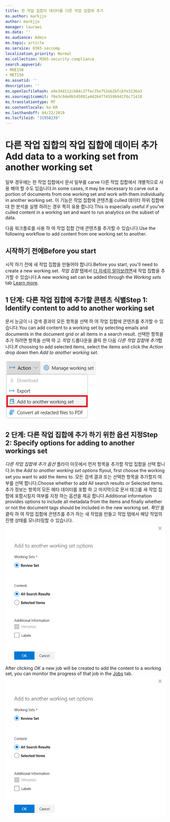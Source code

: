 ```yaml
---
title: 한 작업 집합의 데이터를 다른 작업 집합에 추가
ms.author: markjjo
author: markjjo
manager: laurawi
ms.date: ''
ms.audience: Admin
ms.topic: article
ms.service: O365-seccomp
localization_priority: Normal
ms.collection: M365-security-compliance
search.appverid:
- MOE150
- MET150
ms.assetid: ''
description: ''
ms.openlocfilehash: e9e34d112cb84c27fec35e752eb2bfcbfe3136a3
ms.sourcegitcommit: f0e3c9de0b545081a4d264f74559b941f6c71410
ms.translationtype: MT
ms.contentlocale: ko-KR
ms.lasthandoff: 04/22/2019
ms.locfileid: "31958239"
---
```

# <a name="add-data-to-a-working-set-from-another-working-set"></a><span data-ttu-id="248e0-102">다른 작업 집합의 작업 집합에 데이터 추가</span><span class="sxs-lookup"><span data-stu-id="248e0-102">Add data to a working set from another working set</span></span>
<span data-ttu-id="248e0-103">일부 경우에는 한 작업 집합에서 문서 일부를 carve 다른 작업 집합에서 개별적으로 사용 해야 할 수도 있습니다.</span><span class="sxs-lookup"><span data-stu-id="248e0-103">In some cases, it may be necessary to carve out a portion of documents from one working set and work with them individually in another working set.</span></span>  <span data-ttu-id="248e0-104">이 기능은 작업 집합에 콘텐츠를 culled 데이터 하위 집합에 대 한 분석을 실행 하려는 경우 특히 유용 합니다.</span><span class="sxs-lookup"><span data-stu-id="248e0-104">This is especially useful if you've culled content in a working set and want to run analytics on the subset of data.</span></span>

<span data-ttu-id="248e0-105">다음 워크플로를 사용 하 여 작업 집합 간에 콘텐츠를 추가할 수 있습니다.</span><span class="sxs-lookup"><span data-stu-id="248e0-105">Use the following workflow to add content from one working set to another.</span></span>

## <a name="before-you-start"></a><span data-ttu-id="248e0-106">시작하기 전에</span><span class="sxs-lookup"><span data-stu-id="248e0-106">Before you start</span></span>
<span data-ttu-id="248e0-107">시작 하기 전에 새 작업 집합을 만들어야 합니다.</span><span class="sxs-lookup"><span data-stu-id="248e0-107">Before you start, you'll need to create a new working set.</span></span>  <span data-ttu-id="248e0-108">*작업 집합* 탭에서 [더 자세히 알아보려면](https://docs.microsoft.com/en-us/office365/securitycompliance/compliance20/managing-working-sets)새 작업 집합을 추가할 수 있습니다.</span><span class="sxs-lookup"><span data-stu-id="248e0-108">A new working set can be added through the *Working sets* tab [Learn more](https://docs.microsoft.com/en-us/office365/securitycompliance/compliance20/managing-working-sets).</span></span>

## <a name="step-1-identify-content-to-add-to-another-working-set"></a><span data-ttu-id="248e0-109">1 단계: 다른 작업 집합에 추가할 콘텐츠 식별</span><span class="sxs-lookup"><span data-stu-id="248e0-109">Step 1: Identify content to add to another working set</span></span>
<span data-ttu-id="248e0-110">문서 눈금이 나 검색 결과의 모든 항목을 선택 하 여 작업 집합에 콘텐츠를 추가할 수 있습니다.</span><span class="sxs-lookup"><span data-stu-id="248e0-110">You can add content to a working set by selecting emails and documents in the document grid or all items in a search result.</span></span>  <span data-ttu-id="248e0-111">선택한 항목을 추가 하려면 항목을 선택 하 고 *작업* 드롭다운을 클릭 한 다음 *다른 작업 집합에 추가*합니다.</span><span class="sxs-lookup"><span data-stu-id="248e0-111">If choosing to add selected items, select the items and click the *Action* drop down then *Add to another working set*.</span></span>

![다른 작업 집합에 추가](../media/64f2a4d4-eba3-4ab3-a3ba-d519feea3142.png)

## <a name="step-2-specify-options-for-adding-to-another-workings-set"></a><span data-ttu-id="248e0-113">2 단계: 다른 작업 집합에 추가 하기 위한 옵션 지정</span><span class="sxs-lookup"><span data-stu-id="248e0-113">Step 2: Specify options for adding to another workings set</span></span>
<span data-ttu-id="248e0-114">*다른 작업 집합에 추가 옵션* 플라이 아웃에서 먼저 항목을 추가할 작업 집합을 선택 합니다.</span><span class="sxs-lookup"><span data-stu-id="248e0-114">In the *Add to another working set options* flyout, first choose the working set you want to add the items to.</span></span>  <span data-ttu-id="248e0-115">모든 검색 결과 또는 선택한 항목을 추가할지 여부를 선택 합니다.</span><span class="sxs-lookup"><span data-stu-id="248e0-115">Choose whether to add All search results or Selected items.</span></span>  <span data-ttu-id="248e0-116">추가 정보는 항목의 모든 메타 데이터를 포함 하 고 마지막으로 문서 태그를 새 작업 집합에 포함시킬지 여부를 지정 하는 옵션을 제공 합니다.</span><span class="sxs-lookup"><span data-stu-id="248e0-116">Additional information provides options to include all metadata from the items and finally whether or not the document tags should be included in the new working set.</span></span>  <span data-ttu-id="248e0-117">*확인* 을 클릭 하 여 작업 집합에 콘텐츠를 추가 하는 새 작업을 만들고 작업 탭에서 해당 작업의 진행 상태를 모니터링할 수 [](https://docs.microsoft.com/en-us/office365/securitycompliance/compliance20/managing-jobs-ediscovery20) 있습니다. ![다른 작업 집합에 추가](../media/6440ee44-68fd-44d7-b43a-3a477345525c.png)</span><span class="sxs-lookup"><span data-stu-id="248e0-117">After clicking *OK* a new job will be created to add the content to a working set, you can monitor the progress of that job in the [Jobs](https://docs.microsoft.com/en-us/office365/securitycompliance/compliance20/managing-jobs-ediscovery20) tab. ![Add to another working set](../media/6440ee44-68fd-44d7-b43a-3a477345525c.png)</span></span>
